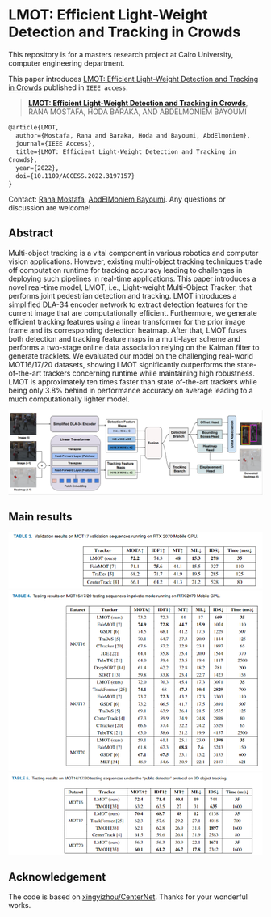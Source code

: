 # LMOT: Efficient Light-Weight Detection and Tracking in Crowds

This repository is for a masters research project at Cairo University, computer engineering department.

This paper introduces [LMOT: Efficient Light-Weight Detection and Tracking in Crowds](https://doi.org/10.1109/ACCESS.2022.3197157) published in `IEEE access`. 

> [**LMOT: Efficient Light-Weight Detection and Tracking in Crowds**](https://doi.org/10.1109/ACCESS.2022.3197157),            
> RANA MOSTAFA, HODA BARAKA, AND ABDELMONIEM BAYOUMI

    @article{LMOT,
      author={Mostafa, Rana and Baraka, Hoda and Bayoumi, AbdElmoniem},
      journal={IEEE Access}, 
      title={LMOT: Efficient Light-Weight Detection and Tracking in Crowds}, 
      year={2022},
      doi={10.1109/ACCESS.2022.3197157}
    }

Contact: [Rana Mostafa](mailto:rana.abdelmohsen96@eng-st.cu.edu.eg), [AbdElMoniem Bayoumi](mailto:bayoumi@cu.edu.eg). Any questions or discussion are welcome! 

## Abstract
Multi-object tracking is a vital component in various robotics and computer vision applications. However, existing multi-object tracking techniques trade off computation runtime for tracking accuracy leading to challenges in deploying such pipelines in real-time applications. This paper introduces a novel real-time model, LMOT, i.e., Light-weight Multi-Object Tracker, that performs joint pedestrian detection and tracking. LMOT introduces a simplified DLA-34 encoder network to extract detection features for the current image that are computationally efficient. Furthermore, we generate efficient tracking features using a linear transformer for the prior image frame and its corresponding detection heatmap. After that, LMOT fuses both detection and tracking feature maps in a multi-layer scheme and performs a two-stage online data association relying on the Kalman filter to generate tracklets. We evaluated our model on the challenging real-world MOT16/17/20 datasets, showing LMOT significantly outperforms the state-of-the-art trackers concerning runtime while maintaining high robustness. LMOT is approximately ten times faster than state of-the-art trackers while being only 3.8% behind in performance accuracy on average leading to a much computationally lighter model.

![Screenshot](readme/LMOT_Architecture.PNG)

## Main results
![Alt text](readme/validation_results.PNG?raw=true "Title")
![Alt text](readme/private_results.PNG?raw=true "Title")
![Alt text](readme/public_results.PNG?raw=true "Title")

## Acknowledgement
The code is based on [xingyizhou/CenterNet](https://github.com/xingyizhou/CenterNet). Thanks for your wonderful works.
